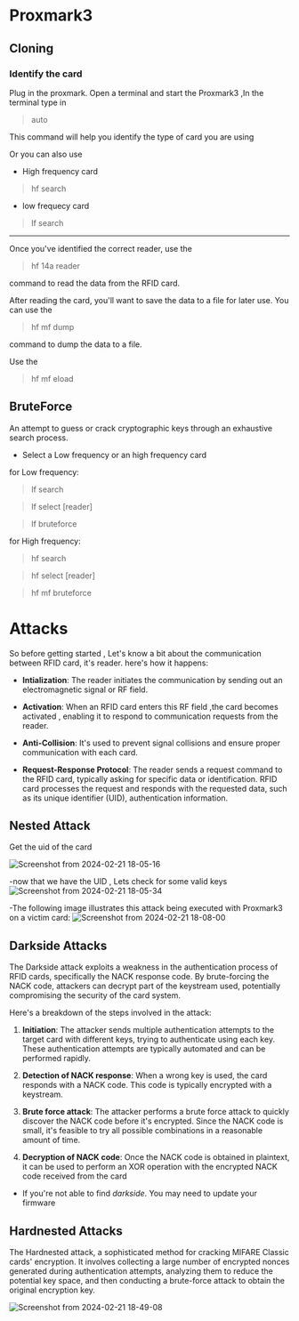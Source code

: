 # Proxmark3
## Cloning
### Identify the card
Plug in the proxmark. Open a terminal  and start the Proxmark3 ,In the terminal type in 
>auto
 
This command will help you identify the type of card you are using


Or you can also use 
-  High frequency card
> hf search
- low frequecy card
> lf search
---
Once you've identified the correct reader, use the 
>hf 14a reader

 command to read the data from the RFID card.

After reading the card, you'll want to save the data to a file for later use. You can use the 
> hf mf dump

 command to dump the data to a file.


Use the
> hf mf eload
## BruteForce
An attempt to guess or crack cryptographic keys through an exhaustive search process.

- Select a Low frequency or an high frequency card 


for Low frequency:
> lf search

> lf select [reader]

> lf bruteforce


for High frequency:
>hf search

> hf select [reader]

> hf mf bruteforce

# Attacks

So before getting started , Let's know a bit about the  communication between RFID card, it's reader.
here's how it happens:
- **Intialization**:
The reader initiates the communication by sending out an electromagnetic signal or RF field.
- **Activation**: 
When an RFID card enters this RF field ,the card becomes activated , enabling it to respond to communication requests from the reader.
- **Anti-Collision**:
It's used to prevent signal collisions and ensure proper communication with each card.

- **Request-Response Protocol**:
The reader sends a request command to the RFID card, typically asking for specific data or identification.
RFID card processes the request and responds with the requested data, such as its unique identifier (UID), authentication information.

## Nested Attack


Get the uid of the card

![Screenshot from 2024-02-21 18-05-16](https://github.com/Ritikakdr/Proxmark3/assets/116477443/6833065a-a1e9-403b-b846-c58100e5fb9b)


-now that we have the UID , 
Lets check for some valid keys 
![Screenshot from 2024-02-21 18-05-34](https://github.com/Ritikakdr/Proxmark3/assets/116477443/ffcbd884-836d-445a-b4d2-0a42c211ee94)



-The following image illustrates this attack being executed with Proxmark3 on a victim card:
![Screenshot from 2024-02-21 18-08-00](https://github.com/Ritikakdr/Proxmark3/assets/116477443/dd236850-6238-44ba-97f4-610e5d8a538c)

## Darkside Attacks
The Darkside attack exploits a weakness in the authentication process of RFID cards, specifically the NACK response code. By brute-forcing the NACK code, attackers can decrypt part of the keystream used, potentially compromising the security of the card system.

Here's a breakdown of the steps involved in the attack:

1.  **Initiation**: The attacker sends multiple authentication attempts to the target card with different keys, trying to authenticate using each key. These authentication attempts are typically automated and can be performed rapidly.
    
2.  **Detection of NACK response**: When a wrong key is used, the card responds with a NACK code. This code is typically encrypted with a keystream.
    
3.  **Brute force attack**: The attacker performs a brute force attack to quickly discover the NACK code before it's encrypted. Since the NACK code is small, it's feasible to try all possible combinations in a reasonable amount of time.
    
4.  **Decryption of NACK code**: Once the NACK code is obtained in plaintext, it can be used to perform an XOR operation with the encrypted NACK code received from the card

- If you're not able to find *darkside*. You may need to update your firmware













## Hardnested Attacks


The Hardnested attack, a sophisticated method for cracking MIFARE Classic cards' encryption. It involves collecting a large number of encrypted nonces generated during authentication attempts, analyzing them to reduce the potential key space, and then conducting a brute-force attack to obtain the original encryption key.



![Screenshot from 2024-02-21 18-49-08](https://github.com/Ritikakdr/Proxmark3/assets/116477443/32a7eb04-5a05-4d7f-8ad4-23c15dc88f2e)
